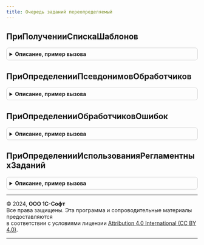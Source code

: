 ```yaml
---
title: Очередь заданий переопределяемый
---
```



## ПриПолученииСпискаШаблонов
<details style="margin: 1em 0; padding: 0.5em; border: 1px solid #ccc; border-radius: 6px;">

<summary style="font-weight: bold; cursor: pointer;">Описание, пример вызова</summary>

```bsl

// Формирует список шаблонов заданий очереди.
// @skip-warning ПустойМетод - переопределяемый метод.
//
// Параметры:
//  ШаблоныЗаданий - Массив Из Строка - В параметр следует добавить имена предопределенных
//   неразделенных регламентных заданий, которые должны использоваться в качестве
//   шаблонов для заданий очереди.
//
Процедура ПриПолученииСпискаШаблонов(ШаблоныЗаданий) Экспорт
```

Пример вызова
```bsl
ОчередьЗаданийПереопределяемый.ПриПолученииСпискаШаблонов(ШаблоныЗаданий) 
```
</details>

## ПриОпределенииПсевдонимовОбработчиков
<details style="margin: 1em 0; padding: 0.5em; border: 1px solid #ccc; border-radius: 6px;">

<summary style="font-weight: bold; cursor: pointer;">Описание, пример вызова</summary>

```bsl

// Заполняет соответствие имен методов их псевдонимам для вызова из очереди заданий.
// @skip-warning ПустойМетод - переопределяемый метод.
//
// Параметры:
//  СоответствиеИменПсевдонимам - Соответствие из КлючИЗначение:
//    * Ключ - Строка - псевдоним метода, например "ОчиститьОбластьДанных".
//    * Значение - Строка - Имя метода для вызова, например "РаботаВМоделиСервиса.ОчиститьОбластьДанных".
//        В качестве значения можно указать Неопределено, в этом случае считается что имя
//        совпадает с псевдонимом.
//
Процедура ПриОпределенииПсевдонимовОбработчиков(СоответствиеИменПсевдонимам) Экспорт
```

Пример вызова
```bsl
ОчередьЗаданийПереопределяемый.ПриОпределенииПсевдонимовОбработчиков(СоответствиеИменПсевдонимам) 
```
</details>

## ПриОпределенииОбработчиковОшибок
<details style="margin: 1em 0; padding: 0.5em; border: 1px solid #ccc; border-radius: 6px;">

<summary style="font-weight: bold; cursor: pointer;">Описание, пример вызова</summary>

```bsl

// Заполняет соответствие методов обработчиков ошибок псевдонимам методов, при возникновении
// ошибок в которых они вызываются.
// @skip-warning ПустойМетод - переопределяемый метод.
//
// Параметры:
//  ОбработчикиОшибок - Соответствие из КлючИЗначение:
//    * Ключ - Строка - Псевдоним метода, например ОчиститьОбластьДанных.
//    * Значение - Строка - Имя метода - обработчика ошибок, для вызова при возникновении ошибки.
//        Обработчик ошибок вызывается в случае завершения выполнения исходного задания
//        с ошибкой. Обработчик ошибок вызывается в той же области данных, что и исходное задание.
//        Метод обработчика ошибок считается разрешенным к вызову механизмами очереди.
//        Параметры обработчика ошибок:
//          ПараметрыЗадания - Структура - параметры задания очереди.
//          Параметры
//          НомерПопытки
//          КоличествоПовторовПриАварийномЗавершении
//          ДатаНачалаПоследнегоЗапуска.
//
Процедура ПриОпределенииОбработчиковОшибок(ОбработчикиОшибок) Экспорт
```

Пример вызова
```bsl
ОчередьЗаданийПереопределяемый.ПриОпределенииОбработчиковОшибок(ОбработчикиОшибок) 
```
</details>

## ПриОпределенииИспользованияРегламентныхЗаданий
<details style="margin: 1em 0; padding: 0.5em; border: 1px solid #ccc; border-radius: 6px;">

<summary style="font-weight: bold; cursor: pointer;">Описание, пример вызова</summary>

```bsl

// Формирует таблицу регламентных заданий с признаком использования в модели сервиса.
// @skip-warning ПустойМетод - переопределяемый метод.
//
// Параметры:
//  ТаблицаИспользования - ТаблицаЗначений - описание:
//	* РегламентноеЗадание - Строка - имя регламентного задания.
//  * Использование - Булево - признак использования.
//
Процедура ПриОпределенииИспользованияРегламентныхЗаданий(ТаблицаИспользования) Экспорт
```

Пример вызова
```bsl
ОчередьЗаданийПереопределяемый.ПриОпределенииИспользованияРегламентныхЗаданий(ТаблицаИспользования) 
```
</details>

---

© 2024, **ООО 1С-Софт**  
Все права защищены. Эта программа и сопроводительные материалы предоставляются  
в соответствии с условиями лицензии [Attribution 4.0 International (CC BY 4.0)](https://creativecommons.org/licenses/by/4.0/legalcode).

---
